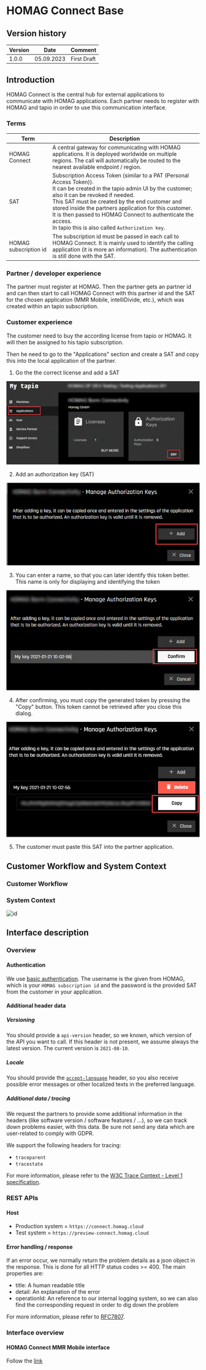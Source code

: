 # HOMAG Connect Base

## Version history

Version   | Date     | Comment 
----------|----------|---------
1.0.0     |05.09.2023| First Draft

## Introduction

HOMAG Connect is the central hub for external applications to communicate with HOMAG applications.
Each partner needs to register with HOMAG and tapio in order to use this communication interface.

### Terms

Term                      | Description
--------------------------|--------------------------------------------------------------------------
HOMAG Connect             | A central gateway for communicating with HOMAG applications. It is deployed worldwide on multiple regions. The call will automatically be routed to the nearest available endpoint / region.
SAT                       | Subscription Access Token (similar to a PAT (Personal Access Token)).<br>It can be created in the tapio admin UI by the customer; also it can be revoked if needed.<br>This SAT must be created by the end customer and stored inside the partners application for this customer. It is then passed to HOMAG Connect to authenticate the access.<br>In tapio this is also called `Authorization key`.
HOMAG subscription id     |  The subscription id must be passed in each call to HOMAG Connect. It is mainly used to identify the calling application (it is more an information). The authentication is still done with the SAT.

### Partner / developer experience

The partner must register at HOMAG. Then the partner gets an partner id and can then start to call HOMAG Connect with this partner id and the SAT for the chosen application (MMR Mobile, intelliDivide, etc.), which was created within an tapio subscription.

### Customer experience

The customer need to buy the according license from tapio or HOMAG. It will then be assigned to his tapio subscription.

Then he need to go to the "Applications" section and create a SAT and copy this into the local application of the partner.

1. Go the the correct license and add a SAT

![tapio_sat01.png](./Assets/tapio_sat01.png)

2. Add an authorization key (SAT)

![tapio_sat02.png](./Assets/tapio_sat02.png)

3. You can enter a name, so that you can later identify this token better. This name is only for displaying and identifying the token

![tapio_sat03.png](./Assets/tapio_sat03.png)

4. After confirming, you must copy the generated token by pressing the "Copy" button. This token cannot be retrieved after you close this dialog.

![tapio_sat04.png](./Assets/tapio_sat04.png)

5. The customer must paste this SAT into the partner application.

## Customer Workflow and System Context

### Customer Workflow

<!---
```plantuml
@startuml puml_wf

actor CustomerAdmin as "Customer admin"

actor Customer

node "tapio" #Grey {
  component tapioAdminUI #LightGray
  component tapioApi #LightGray
}

component PartnerSoftware

node "HOMAG" #Blue {
component HomagApi as "HOMAG API Gateway" #LightBlue
component HomagInternalApi #LightBlue
}
tapioAdminUI <- CustomerAdmin : 1. Create SAT (authorization key)\nin tapio customer subscription

CustomerAdmin -> PartnerSoftware: 2. Paste SAT into partner app

Customer -> PartnerSoftware: 3. Do some action which\nrequires HOMAG API

PartnerSoftware -> HomagApi : 4. Call HOMAG API in behave\nof the customer subscription

tapioApi <- HomagApi: 5. Validate SAT
tapioApi -> HomagApi: 6. Return assigned\nsubscription
HomagApi -> HomagInternalApi: 7. Do the action
HomagApi <-- HomagInternalApi: 8. Return result

PartnerSoftware <-- HomagApi : 9. Return result

Customer <--- PartnerSoftware: 10. Display result

@enduml
```
--->

### System Context

![id](./Assets/puml_ctx.png)

<!---
```plantuml
@startuml puml_ctx

node Customer
node tapio #Grey 
node Partner
node HOMAG #Blue 

Customer -> tapio: \n*Register as customer\n*Create tapio subscription\n*Buy HOMAG software\n*Buy HOMAG partner connectivity\n*Create SAT for partner license

Partner -> HOMAG: \n*Register as partner\n*Call HOMAG gateway APIs

Customer -> Partner: \n*Uses partner software\n*Enter SAT in partner software
HOMAG -> tapio: \n*Validate SAT and return subscriptionId\nand application/licenseId

@enduml
```
--->

## Interface description

### Overview

#### Authentication

We use [basic authentication](https://swagger.io/docs/specification/authentication/basic-authentication/).
The username is the given from HOMAG, which is your `HOMAG subscription id` and the password is the provided SAT from the customer in your application.

#### Additional header data

##### Versioning

You should provide a `api-version` header, so we known, which version of the API you want to call. If this header is not present, we assume always the latest version.
The current version is `2021-08-10`.

##### Locale

You should provide the [`accept-language`](https://developer.mozilla.org/en-US/docs/Web/HTTP/Headers/Accept-Language) header, so you also receive possible error messages or other localized texts in the preferred language.

##### Additional data / tracing

We request the partners to provide some additional information in the headers (like software version / software features / ...), so we can track down problems easier, with this data. Be sure not send any data which are user-related to comply with GDPR.

We support the following headers for tracing:

* `traceparent`
* `tracestate`

For more information, please refer to the [W3C Trace Context - Level 1 specification](https://www.w3.org/TR/trace-context/).

### REST APIs

#### Host

* Production system =  `https://connect.homag.cloud`
* Test system =  `https://preview-connect.homag.cloud`

#### Error handling / response

If an error occur, we normally return the problem details as a json object in the response. This is done for all HTTP status codes >= 400.
The main properties are:

* title: A human readable title
* detail: An explanation of the error
* operationId: An reference to our internal logging system, so we can also find the corresponding request in order to dig down the problem

For more information, please refer to [RFC7807](https://tools.ietf.org/html/rfc7807).

### Interface overview

#### HOMAG Connect MMR Mobile interface
Follow the [link](/Applications/MmrMobile/Documentation/README.md#)

